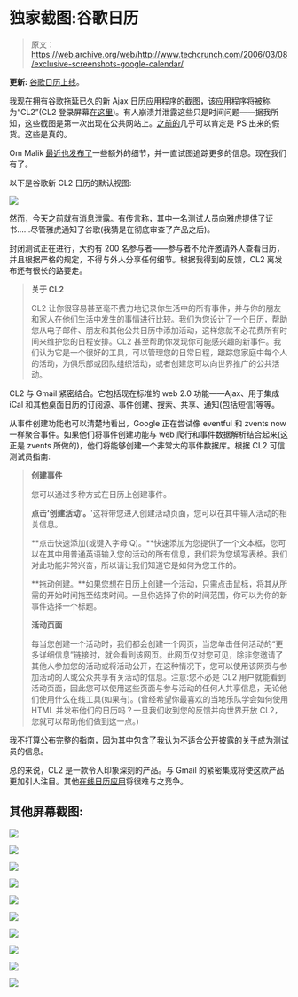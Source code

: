 # 独家截图:谷歌日历 

> 原文：<https://web.archive.org/web/http://www.techcrunch.com/2006/03/08/exclusive-screenshots-google-calendar/>

**更新:** [谷歌日历上线](https://web.archive.org/web/20230212004301/https://techcrunch.com/2006/04/12/google-calendar-is-live/)。

 [](https://web.archive.org/web/20230212004301/http://www.google.com/cl2) 我现在拥有谷歌拖延已久的新 Ajax 日历应用程序的截图，该应用程序将被称为“CL2”(CL2 登录屏幕[在这里](https://web.archive.org/web/20230212004301/http://www.google.com/cl2))。有人崩溃并泄露这些只是时间问题——据我所知，这些截图是第一次出现在公共网站上。[之前的](https://web.archive.org/web/20230212004301/http://blogs.zdnet.com/Google/index.php?p=122)几乎可以肯定是 PS 出来的假货。这些是真的。

Om Malik [最近也发布了](https://web.archive.org/web/20230212004301/http://gigaom.com/2006/02/26/google-calendar-some-details/)一些额外的细节，并一直试图追踪更多的信息。现在我们有了。

以下是谷歌新 CL2 日历的默认视图:

![](img/7770d016b85f4e4235ee0f36da6ec1e3.png)

然而，今天之前就有消息泄露。有传言称，其中一名测试人员向雅虎提供了证书……尽管雅虎通知了谷歌(我猜是在彻底审查了产品之后)。

封闭测试正在进行，大约有 200 名参与者——参与者不允许邀请外人查看日历，并且根据严格的规定，不得与外人分享任何细节。根据我得到的反馈，CL2 离发布还有很长的路要走。

> **关于 CL2**
> 
> CL2 让你很容易甚至毫不费力地记录你生活中的所有事件，并与你的朋友和家人在他们生活中发生的事情进行比较。我们为您设计了一个日历，帮助您从电子邮件、朋友和其他公共日历中添加活动，这样您就不必花费所有时间来维护您的日程安排。CL2 甚至帮助你发现你可能感兴趣的新事件。我们认为它是一个很好的工具，可以管理您的日常日程，跟踪您家庭中每个人的活动，为俱乐部或团队组织活动，或者创建您可以向世界推广的公共活动。

CL2 与 Gmail 紧密结合。它包括现在标准的 web 2.0 功能——Ajax、用于集成 iCal 和其他桌面日历的订阅源、事件创建、搜索、共享、通知(包括短信)等等。

从事件创建功能也可以清楚地看出，Google 正在尝试像 eventful 和 zvents now 一样聚合事件。如果他们将事件创建功能与 web 爬行和事件数据解析结合起来(这正是 zvents 所做的)，他们将能够创建一个非常大的事件数据库。根据 CL2 可信测试员指南:

> **创建事件**
> 
> 您可以通过多种方式在日历上创建事件。
> 
> **点击‘创建活动’。**'这将带您进入创建活动页面，您可以在其中输入活动的相关信息。
> 
> **点击快速添加(或键入字母 Q)。**快速添加为您提供了一个文本框，您可以在其中用普通英语输入您的活动的所有信息，我们将为您填写表格。我们对此功能非常兴奋，所以请让我们知道它是如何为您工作的。
> 
> **拖动创建。**如果您想在日历上创建一个活动，只需点击鼠标，将其从所需的开始时间拖至结束时间。一旦你选择了你的时间范围，你可以为你的新事件选择一个标题。
> 
> **活动页面**
> 
> 每当您创建一个活动时，我们都会创建一个网页，当您单击任何活动的“更多详细信息”链接时，就会看到该网页。此网页仅对您可见，除非您邀请了其他人参加您的活动或将活动公开，在这种情况下，您可以使用该网页与参加活动的人或公众共享有关活动的信息。注意:您不必是 CL2 用户就能看到活动页面，因此您可以使用这些页面与参与活动的任何人共享信息，无论他们使用什么在线工具(如果有)。(曾经希望你最喜欢的当地乐队学会如何使用 HTML 并发布他们的日历吗？一旦我们收到您的反馈并向世界开放 CL2，您就可以帮助他们做到这一点。)

我不打算公布完整的指南，因为其中包含了我认为不适合公开披露的关于成为测试员的信息。

总的来说，CL2 是一款令人印象深刻的产品。与 Gmail 的紧密集成将使这款产品更加引人注目。其他[在线日历应用](https://web.archive.org/web/20230212004301/https://techcrunch.com/2006/01/30/spongecell-an-ajax-calendar/)将很难与之竞争。

## 其他屏幕截图:

![](img/5901746a33547fc7311ef634adf186d5.png)

![](img/b51a6cd6413a0108a47fd43b70a15dfa.png)

![](img/30c486376b1230450ad8c0cc6b0edea1.png)

![](img/d9326ab371bef5b9bde7ff1062c3f4d5.png)

![](img/0aac795849ae2e67d997645c685b377c.png)

![](img/e7f28657314132014af5294f3230bdf7.png)

![](img/9f2f459ba99b53a6c9f7d659f4b3f31b.png)

![](img/96da304d900c098acea2c6e6edfedd4f.png)

![](img/2b51774bfd8c33daa3fa8844aea12871.png)

![](img/24be34895491b91e7a881ffbc79332fe.png)